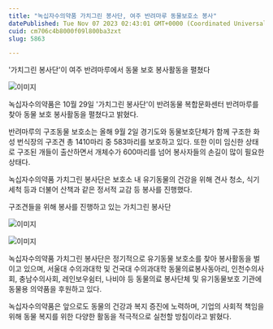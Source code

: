 ```yaml
---
title: "녹십자수의약품 가치그린 봉사단, 여주 반려마루 동물보호소 봉사"
datePublished: Tue Nov 07 2023 02:43:01 GMT+0000 (Coordinated Universal Time)
cuid: cm706c4b8000f09l800ba3zxt
slug: 5863

---
```



'가치그린 봉사단'이 여주 반려마루에서 동물 보호 봉사활동을 펼쳤다

![이미지](https://cdn.hashnode.com/res/hashnode/image/upload/v1739259723724/380b3bfc-62e5-4e59-b90c-3ca12e369127.jpeg)

녹십자수의약품은 10월 29일 '가치그린 봉사단'이 반려동물 복합문화센터 반려마루를 찾아 동물 보호 봉사활동을 펼쳤다고 밝혔다.

반려마루의 구조동물 보호소는 올해 9월 2일 경기도와 동물보호단체가 함께 구조한 화성 번식장의 구조견 총 1410마리 중 583마리를 보호하고 있다. 또한 이미 임신한 상태로 구조된 개들이 출산하면서 개체수가 600마리를 넘어 봉사자들의 손길이 많이 필요한 상태다.

녹십자수의약품 가치그린 봉사단은 보호소 내 유기동물의 건강을 위해 견사 청소, 식기 세척 등과 더불어 산책과 같은 정서적 교감 등 봉사를 진행했다.

구조견들을 위해 봉사를 진행하고 있는 가치그린 봉사단

![이미지](https://cdn.hashnode.com/res/hashnode/image/upload/v1739259726133/acd83b7b-2a31-43d8-9a2f-bed37a00fa11.jpeg)

![이미지](https://cdn.hashnode.com/res/hashnode/image/upload/v1739259728204/c9fe686e-cff6-4991-ac02-20b0e8eda775.jpeg)

녹십자수의약품 가치그린 봉사단은 정기적으로 유기동물 보호소를 찾아 봉사활동을 벌이고 있으며, 서울대 수의과대학 및 건국대 수의과대학 동물의료봉사동아리, 인천수의사회, 충남수의사회, 레인보우쉼터, 나비야 등 동물의료 봉사단체 및 유기동물보호 기관에 동물용 의약품을 후원하고 있다.

녹십자수의약품은 앞으로도 동물의 건강과 복지 증진에 노력하며, 기업의 사회적 책임을 위해 동물 복지를 위한 다양한 활동을 적극적으로 실천할 방침이라고 밝혔다.
